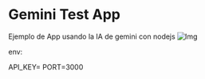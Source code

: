 # Gemini Test App

Ejemplo de App usando la IA de gemini con nodejs
![Img](./test.png)

env:

API_KEY=<API GOOGLE AI>
PORT=3000
